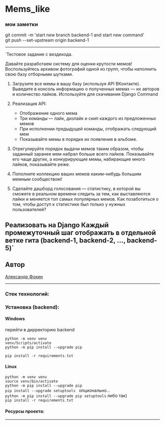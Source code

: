 # Mems_like  

### мои заметки  

git commit -m 'start new branch backend-1 and start new command'  
git push --set-upstream origin backend-1  


---  
`Тестовое задание с вездекода.

Давайте разработаем систему для оценки крутости мемов!
Воспользуйтесь архивом фотографий одной из групп, чтобы наполнить свою базу 
отборными шутками.

1. Загрузите все мемы в вашу базу (используя API ВКонтакте).
    Выведите в консоль информацию о полученных мемах — их авторов и количество 
    лайков.
    Используйте для скачивания Django Command

2. Реализация API:
    - Отображение одного мема
    - Три команды — лайк, дизлайк и скип каждого из предложенных мемов
    - При исполнении предыдущей команды, отображать следующий мем
    - Показывайте мемы в порядке их появления в альбоме.

3. Отрегулируйте порядок выдачи мемов таким образом, чтобы заданный заранее мем 
   набрал больше всего лайков.
    Показывайте его чаще других, а конкурирующие мемы, набирающие много лайков, 
   показывайте реже.

4. Пополните коллекцию ваших мемов каким-нибудь большим мемным сообществом!

5. Сделайте дашборд голосования — статистику, в которой вы сможете в реальном 
времени следить за тем,
    как выставляются лайки и меняется топ самых популярных мемов. Как 
позаботиться о том, чтобы доступ к статистике был только у нужных пользователей?

Реализовать на Django
Каждый промежуточный шаг отображать в отдельной ветке гита (backend-1, 
backend-2, ..., backend-5)`
---

## Автор

[Александр Фокин](https://github.com/Wegnagun)

---

### Стек технологий:

### Установка (backend):

#### Windows

перейти в дирректорию backend

`python -m venv venv `  
`venv/Scripts/activate `  
`python -m pip install --upgrade pip `

`pip install -r requirements.txt `

#### Linux

`python -m venv venv`  
`source venv/bin/activate`  
`python -m pip install --upgrade pip `  
`pip install --upgrade setuptools ` опционально...  
`python -m pip install --upgrade pip setuptools` либо так)  
`pip install -r requirements.txt`

#### Ресурсы проекта:

---
